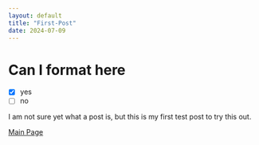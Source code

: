 ```yaml
---
layout: default
title: "First-Post"
date: 2024-07-09
---
```


# Can I format here

- [x] yes
- [ ] no

I am not sure yet what a post is, but this is my first test post to try this out.

[Main Page](https://eloisius.github.io)
